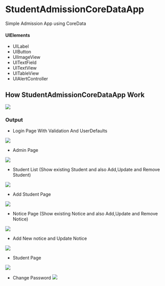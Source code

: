 # StudentAdmissionCoreDataApp
 Simple Admission App using CoreData



#### UIElements
 
 - UILabel
 - UIButton
 - UIImageView
 - UITextField
 - UITextView
 - UITableView
 - UIAlertController
 
 ## How StudentAdmissionCoreDataApp Work


 ![](output/coredata.gif)
 
 ### Output
  - Login Page With Validation And UserDefaults

![](output/1.png)

  - Admin Page

![](output/2.png)

 - Student List (Show existing Student and also Add,Update and Remove Student)
 
![](output/3.png)

 - Add Student Page
 
![](output/4.png)

 - Notice Page (Show existing Notice and also Add,Update and Remove Notice)

![](output/5.png)

 - Add New notice and Update Notice

![](output/6.png)

- Student Page

![](output/7.png)

- Change Password
![](output/7.png)




 
